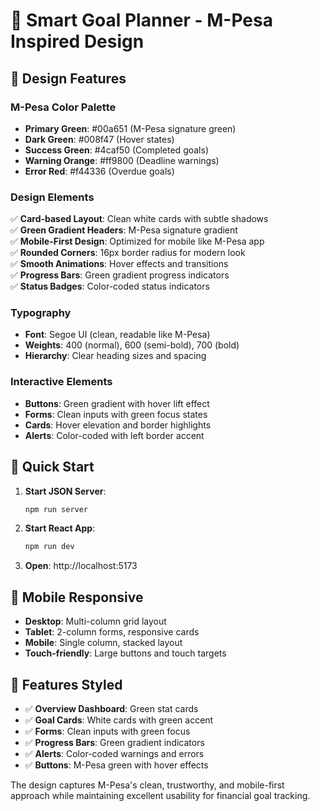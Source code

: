 # 🎯 Smart Goal Planner - M-Pesa Inspired Design

## 🎨 Design Features

### **M-Pesa Color Palette**
- **Primary Green**: #00a651 (M-Pesa signature green)
- **Dark Green**: #008f47 (Hover states)
- **Success Green**: #4caf50 (Completed goals)
- **Warning Orange**: #ff9800 (Deadline warnings)
- **Error Red**: #f44336 (Overdue goals)

### **Design Elements**
✅ **Card-based Layout**: Clean white cards with subtle shadows  
✅ **Green Gradient Headers**: M-Pesa signature gradient  
✅ **Mobile-First Design**: Optimized for mobile like M-Pesa app  
✅ **Rounded Corners**: 16px border radius for modern look  
✅ **Smooth Animations**: Hover effects and transitions  
✅ **Progress Bars**: Green gradient progress indicators  
✅ **Status Badges**: Color-coded status indicators  

### **Typography**
- **Font**: Segoe UI (clean, readable like M-Pesa)
- **Weights**: 400 (normal), 600 (semi-bold), 700 (bold)
- **Hierarchy**: Clear heading sizes and spacing

### **Interactive Elements**
- **Buttons**: Green gradient with hover lift effect
- **Forms**: Clean inputs with green focus states
- **Cards**: Hover elevation and border highlights
- **Alerts**: Color-coded with left border accent

## 🚀 Quick Start

1. **Start JSON Server**:
   ```bash
   npm run server
   ```

2. **Start React App**:
   ```bash
   npm run dev
   ```

3. **Open**: http://localhost:5173

## 📱 Mobile Responsive

- **Desktop**: Multi-column grid layout
- **Tablet**: 2-column forms, responsive cards
- **Mobile**: Single column, stacked layout
- **Touch-friendly**: Large buttons and touch targets

## 🎯 Features Styled

- ✅ **Overview Dashboard**: Green stat cards
- ✅ **Goal Cards**: White cards with green accent
- ✅ **Forms**: Clean inputs with green focus
- ✅ **Progress Bars**: Green gradient indicators
- ✅ **Alerts**: Color-coded warnings and errors
- ✅ **Buttons**: M-Pesa green with hover effects

The design captures M-Pesa's clean, trustworthy, and mobile-first approach while maintaining excellent usability for financial goal tracking.